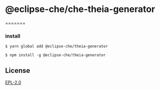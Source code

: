 # @eclipse-che/che-theia-generator
=======


### install


```
$ yarn global add @eclipse-che/theia-generator
```

```
$ npm install -g @eclipse-che/theia-generator
```


## License

[EPL-2.0](LICENSE)
